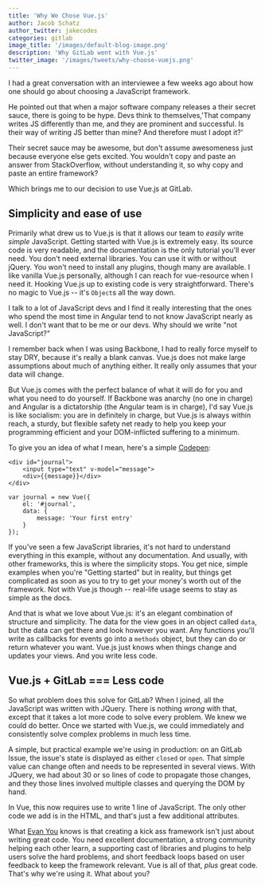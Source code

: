 ```yaml
---
title: 'Why We Chose Vue.js'
author: Jacob Schatz
author_twitter: jakecodes
categories: gitlab
image_title: '/images/default-blog-image.png'
description: 'Why GitLab went with Vue.js'
twitter_image: '/images/tweets/why-choose-vuejs.png'
---
```


I had a great conversation with an interviewee a few weeks ago about how one 
should go about choosing a JavaScript framework.  

He pointed out that when a major software company releases a their secret sauce, there is going to be hype. Devs think to themselves,'That company writes JS differently than me, and they are prominent and successful. Is their way of writing JS better than mine? And therefore must I adopt it?'

Their secret sauce may be awesome, but don't assume awesomeness just because everyone else gets excited. You wouldn't copy and paste an answer from StackOverflow, without understanding it, so why copy and paste an entire framework? 

Which brings me to our decision to use Vue.js at GitLab.

## Simplicity and ease of use

Primarily what drew us to Vue.js is that it allows our team to _easily_ write _simple_ 
JavaScript. Getting started with Vue.js is extremely easy. Its source code is 
very readable, and the documentation is the only tutorial you'll ever need. You 
don't need external libraries. You can use it with or without jQuery. You won't 
need to install any plugins, though many are available. I like vanilla Vue.js 
personally, although I can reach for vue-resource when I need it. Hooking Vue.js 
up to existing code is very straightforward. There's no magic to Vue.js -- it's `Object`s
all the way down.

I talk to a lot of JavaScript devs and I find it really interesting that the ones who 
spend the most time in Angular tend to not know JavaScript nearly as well. I don't want 
that to be me or our devs. Why should we write "not JavaScript?"

I remember back when I was using Backbone, I had to really force myself to stay 
DRY, because it's really a blank canvas. Vue.js does not make large assumptions 
about much of anything either. It really only assumes that your data will change. 

But Vue.js comes with the perfect balance of what it will do for you and what you 
need to do yourself. If Backbone was anarchy (no one in charge) and Angular is a 
dictatorship (the Angular team is in charge), I'd say Vue.js is like socialism: you 
are in definitely in charge, but Vue.js is always within reach, a sturdy, but 
flexible safety net ready to help you keep your programming efficient and your 
DOM-inflicted suffering to a minimum.

To give you an idea of what I mean, here's a simple 
[Codepen](http://codepen.io/jschatz1/pen/dpQkpx):

```
<div id="journal">
	<input type="text" v-model="message">
	<div>{{message}}</div>
</div>
```
```
var journal = new Vue({
	el: '#journal',
    data: {
      	message: 'Your first entry'
    }
});
```

If you've seen a few JavaScript libraries, it's not hard to understand everything in 
this example, without any documentation. And usually, with other frameworks, this is
where the simplicity stops. You get nice, simple examples when you're "Getting 
started" but in reality, but things get complicated as soon as you to try to get 
your money's worth out of the framework. Not with Vue.js though -- real-life usage 
seems to stay as simple as the docs. 

And that is what we love about Vue.js: it's an elegant combination of structure 
and simplicity. The data for the view goes in an object called `data`, but the 
data can get there and look however you want. Any functions you'll write as 
callbacks for events go into a `methods` object, but they can do or return whatever 
you want. Vue.js just knows when things change and updates your views. And you write less code. 

## Vue.js + GitLab === Less code

So what problem does this solve for GitLab? When I joined, all the JavaScript was written 
with JQuery. There is nothing _wrong_ with that, except that it takes a lot 
more code to solve every problem. We knew we could do better. Once we started with 
Vue.js, we could immediately and consistently solve complex problems in much less time. 

A simple, but practical example we're using in production: on an GitLab 
Issue, the issue's state is displayed as either `closed` or `open`. That 
simple value can change often and needs to be represented in several views. 
With JQuery, we had about 30 or so lines of code to propagate those changes, and they 
those lines involved multiple classes and querying the DOM by hand. 

In Vue, this now requires use to write 1 line of JavaScript. The only other code 
we add is in the HTML, and that's just a few additional attributes.

What [Evan You](https://twitter.com/youyuxi) knows is that creating a kick ass framework isn't just about
writing great code. You need excellent documentation, a strong community helping each other
learn, a supporting cast of libraries and plugins to help users solve the hard problems,
and short feedback loops based on user feedback to keep the framework relevant. Vue is all
of that, *plus* great code. That's why we're using it. What about you?
